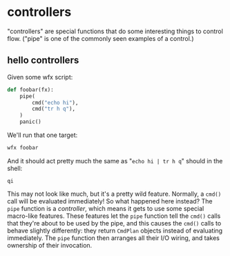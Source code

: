controllers
===========

"controllers" are special functions that do some interesting things to control flow.
("pipe" is one of the commonly seen examples of a control.)


hello controllers
-----------------

Given some wfx script:

[testmark]:# (hello/fs/make.fx)
```python
def foobar(fx):
	pipe(
		cmd("echo hi"),
		cmd("tr h q"),
	)
	panic()
```

We'll run that one target:

[testmark]:# (hello/sequence)
```sh
wfx foobar
```

And it should act pretty much the same as "`echo hi | tr h q`" should in the shell:

[testmark]:# (hello/output)
```text
qi
```

This may not look like much, but it's a pretty wild feature.
Normally, a `cmd()` call will be evaluated immediately!
So what happened here instead?
The `pipe` function is a _controller_, which means it gets to use some special macro-like features.
These features let the `pipe` function tell the `cmd()` calls that they're about to be used by the pipe,
and this causes the `cmd()` calls to behave slightly differently:
they return `CmdPlan` objects instead of evaluating immediately.
The `pipe` function then arranges all their I/O wiring, and takes ownership of their invocation.


